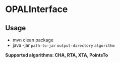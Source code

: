 # OPALInterface

## Usage 

- mvn clean package
- java -jar `path-to-jar` `output-directory` `algorithm`

**Supported algorithms: CHA, RTA, XTA, PointsTo**